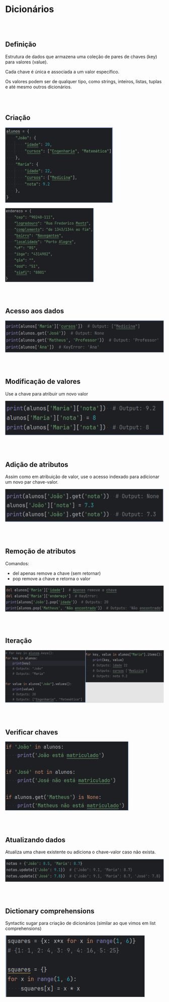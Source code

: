 <h1> Dicionários </h1>

<br>
<br>

<h2> Definição </h2>

Estrutura de dados que armazena uma coleção de pares de chaves (key) para valores (value). 

Cada chave é única e associada a um valor específico. 

Os valores podem ser de qualquer tipo, como strings, inteiros, listas, tuplas e até mesmo outros dicionários.

<br>
<br>

<h2> Criação </h2>

![alt text](image.png)

![alt text](image-1.png)

<br>
<br>

<h2> Acesso aos dados </h2>

![alt text](image-2.png)

<br>
<br>

<h2> Modificação de valores </h2>

Use a chave para atribuir um novo valor

![alt text](image-3.png)

<br>
<br>

<h2> Adição de atributos </h2>

Assim como em atribuição de valor, use o acesso indexado para adicionar um novo par chave-valor.

![alt text](image-4.png)

<br>
<br>

<h2> Remoção de atributos </h2>

Comandos: 

- del apenas remove a chave (sem retornar)
- pop remove a chave e retorna o valor

![alt text](image-5.png)

<br>
<br>

<h2> Iteração </h2>

![alt text](image-6.png)

<br>
<br>

<h2> Verificar chaves </h2>

![alt text](image-7.png)

<br>
<br>

<h2> Atualizando dados </h2>

Atualiza uma chave existente ou adiciona o chave-valor caso não exista.

![alt text](image-8.png)

<br>
<br>

<h2> Dictionary comprehensions </h2>

Syntactic sugar para criação de dicionários (similar ao que vimos em list comprehensions)

![alt text](image-9.png)

<br>
<br>

